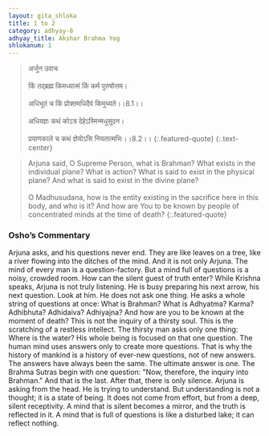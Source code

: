```yaml
---
layout: gita_shloka
title: 1 to 2
category: adhyay-8
adhyay_title: Akṣhar Brahma Yog
shlokanum: 1
---
```


> अर्जुन उवाच<br><br>किं तद्ब्रह्म किमध्यात्मं किं कर्म पुरुषोत्तम।<br><br>अधिभूतं च किं प्रोक्तमधिदैवं किमुच्यते।।8.1।।<br><br>अधियज्ञः कथं कोऽत्र देहेऽस्मिन्मधुसूदन।<br><br>प्रयाणकाले च कथं ज्ञेयोऽसि नियतात्मभिः।।8.2।।
{:.featured-quote}
{:.text-center}

> Arjuna said, O Supreme Person, what is Brahman? What exists in the individual plane? What is action? What is said to exist in the physical plane? And what is said to exist in the divine plane?<br><br>O Madhusudana, how is the entity existing in the sacrifice here in this body, and who is it? And how are You to be known by people of concentrated minds at the time of death?
{:.featured-quote}

### Osho’s Commentary
Arjuna asks, and his questions never end. They are like leaves on a tree, like a river flowing into the ditches of the mind.
And it is not only Arjuna. The mind of every man is a question-factory. But a mind full of questions is a noisy, crowded room. How can the silent guest of truth enter? While Krishna speaks, Arjuna is not truly listening. He is busy preparing his next arrow, his next question.
Look at him. He does not ask one thing. He asks a whole string of questions at once: What is Brahman? What is Adhyatma? Karma? Adhibhuta? Adhidaiva? Adhiyajna? And how are you to be known at the moment of death? This is not the inquiry of a thirsty soul. This is the scratching of a restless intellect. The thirsty man asks only one thing: Where is the water? His whole being is focused on that one question.
The human mind uses answers only to create more questions. That is why the history of mankind is a history of ever-new questions, not of new answers. The answers have always been the same. The ultimate answer is one. The Brahma Sutras begin with one question: "Now, therefore, the inquiry into Brahman." And that is the last. After that, there is only silence.
Arjuna is asking from the head. He is trying to understand. But understanding is not a thought; it is a state of being. It does not come from effort, but from a deep, silent receptivity. A mind that is silent becomes a mirror, and the truth is reflected in it. A mind that is full of questions is like a disturbed lake; it can reflect nothing.
